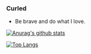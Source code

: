 ### Curled

- Be brave and do what I love.

[![Anurag's github stats](https://github-readme-stats.vercel.app/api?username=epitaphial&show_icons=true&theme=radical)](https://github.com/anuraghazra/github-readme-stats)

[![Top Langs](https://github-readme-stats.vercel.app/api/top-langs/?username=epitaphial&layout=compact)](https://github.com/anuraghazra/github-readme-stats)
